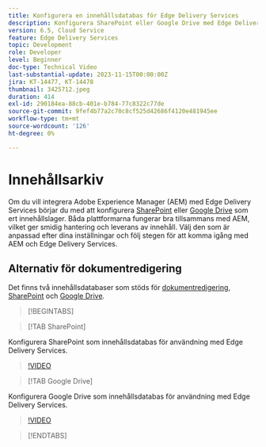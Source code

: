 ```yaml
---
title: Konfigurera en innehållsdatabas för Edge Delivery Services
description: Konfigurera SharePoint eller Google Drive med Edge Delivery Services
version: 6.5, Cloud Service
feature: Edge Delivery Services
topic: Development
role: Developer
level: Beginner
doc-type: Technical Video
last-substantial-update: 2023-11-15T00:00:00Z
jira: KT-14477, KT-14478
thumbnail: 3425712.jpeg
duration: 414
exl-id: 290184ea-88cb-401e-b784-77c8322c77de
source-git-commit: 9fef4b77a2c70c8cf525d42686f4120e481945ee
workflow-type: tm+mt
source-wordcount: '126'
ht-degree: 0%

---
```


# Innehållsarkiv

Om du vill integrera Adobe Experience Manager (AEM) med Edge Delivery Services börjar du med att konfigurera [SharePoint](#sharepoint) eller [Google Drive](#google-drive) som ert innehållslager. Båda plattformarna fungerar bra tillsammans med AEM, vilket ger smidig hantering och leverans av innehåll. Välj den som är anpassad efter dina inställningar och följ stegen för att komma igång med AEM och Edge Delivery Services.

## Alternativ för dokumentredigering

Det finns två innehållsdatabaser som stöds för [dokumentredigering](../../document-authoring/set-up.md), [SharePoint](#sharepoint) och [Google Drive](#google-drive).

>[!BEGINTABS]

>[!TAB SharePoint]

Konfigurera SharePoint som innehållsdatabas för användning med Edge Delivery Services.

>[!VIDEO](https://video.tv.adobe.com/v/3425712/?learn=on)

>[!TAB Google Drive]

Konfigurera Google Drive som innehållsdatabas för användning med Edge Delivery Services.

>[!VIDEO](https://video.tv.adobe.com/v/3425711/?learn=on)

>[!ENDTABS]
